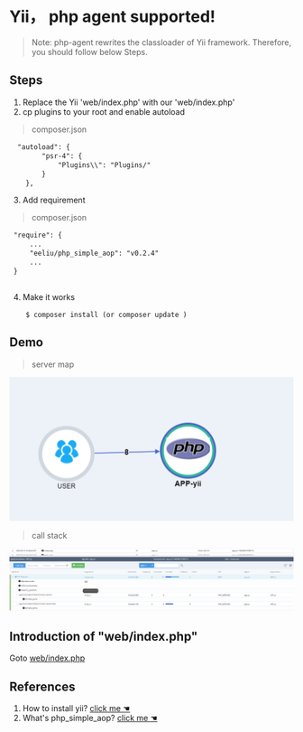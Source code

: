 ﻿# Yii， php agent supported! 

> Note: php-agent rewrites the classloader of Yii framework. Therefore, you should follow below Steps.


## Steps

1. Replace the Yii 'web/index.php' with our 'web/index.php'
2. cp plugins to your root and enable autoload

 > composer.json

``` 
  "autoload": {
        "psr-4": {
            "Plugins\\": "Plugins/"
        }
    },
```

3. Add requirement

 > composer.json

```
 "require": {
     ...
     "eeliu/php_simple_aop": "v0.2.4"
     ...
 }


```

4. Make it works
   
``` shell
    $ composer install (or composer update )
```


## Demo 


> server map 

![server-map](images/yii-server-map.png) 

> call stack

![server-stack](images/yii-call-stack.png)


##  Introduction of "web/index.php"

Goto [web/index.php](web/index.php)

## References
1. How to install yii? [ click me ☚ ](https://www.yiiframework.com/doc/guide/2.0/en/start-installation)
2. What's php_simple_aop? [ click me ☚ ](https://github.com/eeliu/php_simple_aop)